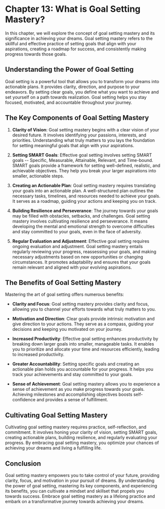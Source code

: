 Chapter 13: What is Goal Setting Mastery?
=========================================

In this chapter, we will explore the concept of goal setting mastery and its significance in achieving your dreams. Goal setting mastery refers to the skillful and effective practice of setting goals that align with your aspirations, creating a roadmap for success, and consistently making progress towards those goals.

**Understanding the Power of Goal Setting**
-------------------------------------------

Goal setting is a powerful tool that allows you to transform your dreams into actionable plans. It provides clarity, direction, and purpose to your endeavors. By setting clear goals, you define what you want to achieve and set yourself on a path towards realization. Goal setting helps you stay focused, motivated, and accountable throughout your journey.

**The Key Components of Goal Setting Mastery**
----------------------------------------------

1. **Clarity of Vision**: Goal setting mastery begins with a clear vision of your desired future. It involves identifying your passions, interests, and priorities. Understanding what truly matters to you lays the foundation for setting meaningful goals that align with your aspirations.

2. **Setting SMART Goals**: Effective goal setting involves setting SMART goals -- Specific, Measurable, Attainable, Relevant, and Time-bound. SMART goals provide a framework for setting well-defined, realistic, and achievable objectives. They help you break your larger aspirations into smaller, actionable steps.

3. **Creating an Actionable Plan**: Goal setting mastery requires translating your goals into an actionable plan. A well-structured plan outlines the necessary tasks, timelines, and resources needed to achieve your goals. It serves as a roadmap, guiding your actions and keeping you on track.

4. **Building Resilience and Perseverance**: The journey towards your goals may be filled with obstacles, setbacks, and challenges. Goal setting mastery involves cultivating resilience and perseverance. It means developing the mental and emotional strength to overcome difficulties and stay committed to your goals, even in the face of adversity.

5. **Regular Evaluation and Adjustment**: Effective goal setting requires ongoing evaluation and adjustment. Goal setting mastery entails regularly reviewing your progress, reassessing your goals, and making necessary adjustments based on new opportunities or changing circumstances. It promotes adaptability and ensures that your goals remain relevant and aligned with your evolving aspirations.

**The Benefits of Goal Setting Mastery**
----------------------------------------

Mastering the art of goal setting offers numerous benefits:

* **Clarity and Focus**: Goal setting mastery provides clarity and focus, allowing you to channel your efforts towards what truly matters to you.

* **Motivation and Direction**: Clear goals provide intrinsic motivation and give direction to your actions. They serve as a compass, guiding your decisions and keeping you motivated on your journey.

* **Increased Productivity**: Effective goal setting enhances productivity by breaking down larger goals into smaller, manageable tasks. It enables you to prioritize and allocate your time and resources efficiently, leading to increased productivity.

* **Greater Accountability**: Setting specific goals and creating an actionable plan holds you accountable for your progress. It helps you track your achievements and stay committed to your goals.

* **Sense of Achievement**: Goal setting mastery allows you to experience a sense of achievement as you make progress towards your goals. Achieving milestones and accomplishing objectives boosts self-confidence and provides a sense of fulfillment.

**Cultivating Goal Setting Mastery**
------------------------------------

Cultivating goal setting mastery requires practice, self-reflection, and commitment. It involves honing your clarity of vision, setting SMART goals, creating actionable plans, building resilience, and regularly evaluating your progress. By embracing goal setting mastery, you optimize your chances of achieving your dreams and living a fulfilling life.

Conclusion
----------

Goal setting mastery empowers you to take control of your future, providing clarity, focus, and motivation in your pursuit of dreams. By understanding the power of goal setting, mastering its key components, and experiencing its benefits, you can cultivate a mindset and skillset that propels you towards success. Embrace goal setting mastery as a lifelong practice and embark on a transformative journey towards achieving your dreams.
